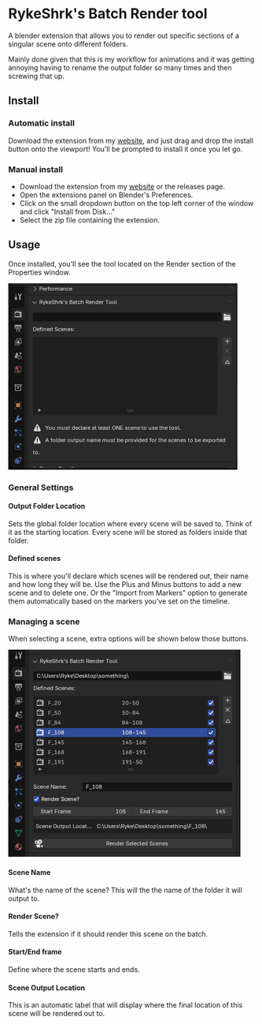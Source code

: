 # RykeShrk's Batch Render tool

A blender extension that allows you to render out specific sections of a singular scene onto different folders.

Mainly done given that this is my workflow for animations and it was getting annoying having to rename the output folder so many times and then screwing that up.

## Install

### Automatic install

Download the extension from my [website](https://rykeshrk.com/blender-add/batchrendertool/), and just drag and drop the install button onto the viewport!
You'll be prompted to install it once you let go.

### Manual install

- Download the extension from my [website](https://rykeshrk.com/blender-add/batchrendertool/) or the releases page.
- Open the extensions panel on Blender's Preferences.
- Click on the small dropdown button on the top left corner of the window and click "Install from Disk..."
- Select the zip file containing the extension.

## Usage

Once installed, you'll see the tool located on the Render section of the Properties window.

![Render Tool, in its initial state.](./docs/viewempty.png)

### General Settings

#### Output Folder Location
Sets the global folder location where every scene will be saved to. Think of it as the starting location. Every scene will be stored as folders inside that folder.

#### Defined scenes
This is where you'll declare which scenes will be rendered out, their name and how long they will be.
Use the Plus and Minus buttons to add a new scene and to delete one. Or the "Import from Markers" option to generate them automatically based on the markers you've set on the timeline.

### Managing a scene

When selecting a scene, extra options will be shown below those buttons.

![Render Tool, with one item featuring inserted information.](./docs/viewoneitem.png)

#### Scene Name
What's the name of the scene? This will the the name of the folder it will output to.

#### Render Scene?
Tells the extension if it should render this scene on the batch.

#### Start/End frame
Define where the scene starts and ends.
	
#### Scene Output Location
This is an automatic label that will display where the final location of this scene will be rendered out to.